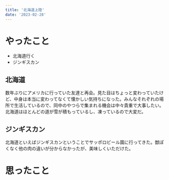 ```yaml
---
title: '北海道上陸'
date: '2023-02-28'
---
```


# やったこと

- 北海道行く
- ジンギスカン

## 北海道


数年ぶりにアメリカに行っていた友達と再会。見た目はちょっと変わっていたけど、中身は本当に変わってなくて懐かしい気持ちになった。みんなそれぞれの場所で生活しているので、同中のやつらで集まれる機会は中々貴重で大事したい。北海道はほとんどの道が雪が積もっているし、凍っているので大変だ。


## ジンギスカン


北海道といえばジンギスカンということでサッポロビール園に行ってきた。獣ぽくなく他の肉の違いが分からなかったが、美味しくいただけた。


# 思ったこと

